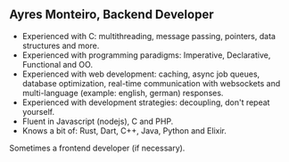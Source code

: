 ## Ayres Monteiro, Backend Developer

- Experienced with C: multithreading, message passing, pointers, data structures and more.
- Experienced with programming paradigms: Imperative, Declarative, Functional and OO.
- Experienced with web development: caching, async job queues, database optimization, real-time communication with websockets and multi-language (example: english, german) responses.
- Experienced with development strategies: decoupling, don't repeat yourself.
- Fluent in Javascript (nodejs), C and PHP.
- Knows a bit of: Rust, Dart, C++, Java, Python and Elixir.

Sometimes a frontend developer (if necessary).
